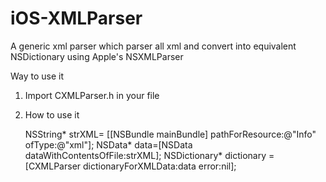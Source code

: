 iOS-XMLParser
=============

A generic xml parser which parser all xml and convert into equivalent NSDictionary using Apple's NSXMLParser 

Way to use it

1. Import CXMLParser.h in your file

2. How to use it

    NSString* strXML= [[NSBundle mainBundle] pathForResource:@"Info" ofType:@"xml"];
    NSData* data=[NSData dataWithContentsOfFile:strXML];
    NSDictionary* dictionary =[CXMLParser dictionaryForXMLData:data error:nil];
    
